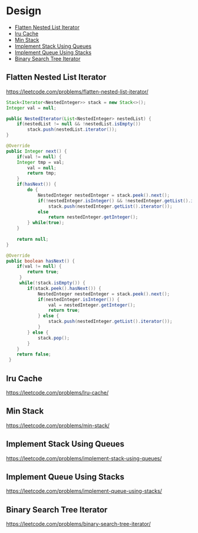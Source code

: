 # Design
+ [Flatten Nested List Iterator](#flatten-nested-list-iterator)
+ [lru Cache](#lru-cache)
+ [Min Stack](#min-stack)
+ [Implement Stack Using Queues](#implement-stack-using-queues)
+ [Implement Queue Using Stacks](#implement-queue-using-stacks)
+ [Binary Search Tree Iterator](#binary-search-tree-iterator)

## Flatten Nested List Iterator
https://leetcode.com/problems/flatten-nested-list-iterator/
```java
Stack<Iterator<NestedInteger>> stack = new Stack<>();
Integer val = null;

public NestedIterator(List<NestedInteger> nestedList) {
    if(nestedList != null && !nestedList.isEmpty())
        stack.push(nestedList.iterator());
}

@Override
public Integer next() {
    if(val != null) {
    Integer tmp = val;
        val = null;
        return tmp;
    }
    if(hasNext()) {
        do {
            NestedInteger nestedInteger = stack.peek().next();
            if(!nestedInteger.isInteger() && !nestedInteger.getList().isEmpty())
                stack.push(nestedInteger.getList().iterator());
            else
                return nestedInteger.getInteger();
        } while(true);
    }    
        
    return null;
}

@Override
public boolean hasNext() {
    if(val != null) {
        return true;
     }
     while(!stack.isEmpty()) {
        if(stack.peek().hasNext()) {
            NestedInteger nestedInteger = stack.peek().next();
            if(nestedInteger.isInteger()) {
                val = nestedInteger.getInteger();
                return true;
            } else {
                stack.push(nestedInteger.getList().iterator());
            }
        } else {
            stack.pop();
        }
    }
    return false;
 }
```


## lru Cache
https://leetcode.com/problems/lru-cache/

## Min Stack
https://leetcode.com/problems/min-stack/

## Implement Stack Using Queues
https://leetcode.com/problems/implement-stack-using-queues/

## Implement Queue Using Stacks
https://leetcode.com/problems/implement-queue-using-stacks/

## Binary Search Tree Iterator
https://leetcode.com/problems/binary-search-tree-iterator/

